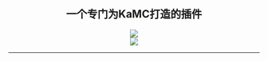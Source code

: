 <div align="center">
  <h2>一个专门为KaMC打造的插件</h2>
  <img src="https://static.kamc.fun/favicon.ico"></br>
  <img src="https://img.shields.io/github/stars/Drak-God/KaMC_Utility_Plugin.svg"></br>

----
